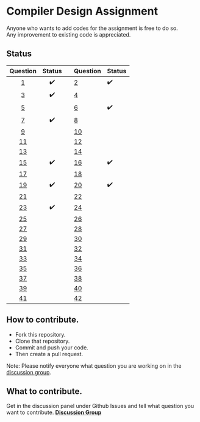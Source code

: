 # Compiler Design Assignment


Anyone who wants to add codes for the assignment is free to do so.<br>
Any improvement to existing code is appreciated.

## Status
|Question  	|Status	|   	|Question	|Status	|
|:-:	|:-:	|---	|---	|---	|
|[1](1.c) 	|✔️		|		|[2](2.c) 	|✔️		|
|[3](3.c) 	|✔️		|		|[4](4.c) 	|		|
|[5](5.c) 	|		|		|[6](6.c) 	|✔️		|
|[7](7.c) 	|✔️		|		|[8](8.c) 	|		|
|[9](9.c) 	|		|		|[10](10.c) 	|		|
|[11](11.c) 	|		|		|[12](12.c) 	|		|
|[13](13.c) 	|		|		|[14](14.c) 	|		|
|[15](15.c) 	|✔️		|		|[16](16.c) 	|✔️		|
|[17](17.c) 	|		|		|[18](18.c) 	|		|
|[19](19.c) 	|✔️		|		|[20](20.c) 	|✔️		|
|[21](21.c) 	|		|		|[22](22.c) 	|		|
|[23](23.c) 	|✔️		|		|[24](24.c) 	|		|
|[25](25.c) 	|		|		|[26](26.c) 	|		|
|[27](27.c) 	|		|		|[28](28.c) 	|		|
|[29](29.c) 	|		|		|[30](30.c) 	|		|
|[31](31.c) 	|		|		|[32](32.c) 	|		|
|[33](33.c) 	|		|		|[34](34.c) 	|		|
|[35](35.c) 	|		|		|[36](36.c) 	|		|
|[37](37.c) 	|		|		|[38](38.c) 	|		|
|[39](39.c) 	|		|		|[40](40.c) 	|		|
|[41](41.c) 	|		|		|[42](42.c) 	|		|

## How to contribute.
 - Fork this repository.
 - Clone that repository.
 - Commit and push your code.
 - Then create a pull request.
 
Note: Please notify everyone what question you are working on in the [discussion group](https://github.com/sdsubhajitdas/Compiler-Design-Assignment/issues/1).

## What to contribute.
Get in the discussion panel under Github Issues and tell what question you want to contribute. [**Discussion Group**](https://github.com/sdsubhajitdas/Compiler-Design-Assignment/issues/1)
